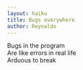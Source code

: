 ```yaml
---
layout: haiku
title: Bugs everywhere
author: Reynaldo
---
```


Bugs in the program<br>
Are like errors in real life<br>
Arduous to break<br>
